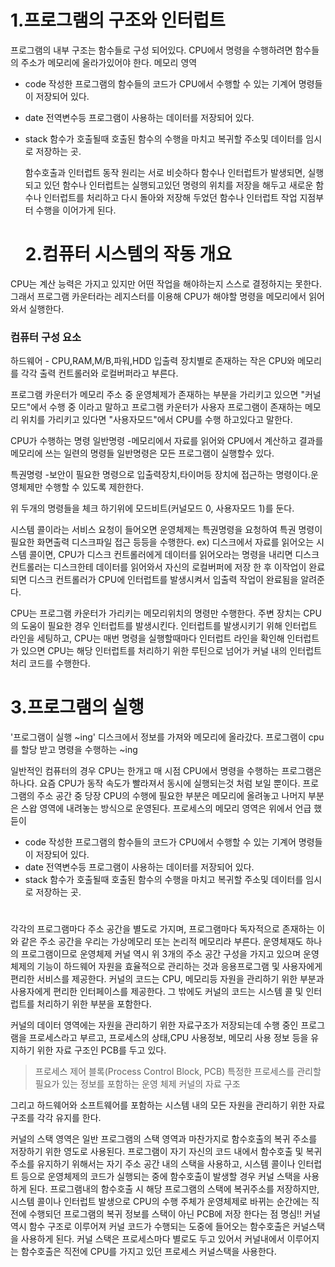 # 1.프로그램의 구조와 인터럽트
프로그램의 내부 구조는 함수들로 구성 되어있다.
CPU에서 명령을 수행하려면 함수들의 주소가 메모리에 올라가있어야 한다.
메모리 영역
- code
 작성한 프로그램의 함수들의 코드가 CPU에서 수행할 수 있는 기계어 명령들이 저장되어 있다.
- date
 전역변수등 프로그램이 사용하는 데이터를 저장되어 있다.
- stack
  함수가 호출될때 호출된 함수의 수행을 마치고 복귀할 주소및 데이터를 임시로 저장하는 곳.
  
  함수호출과 인터럽트 동작 원리는 서로 비슷하다 함수나 인터럽트가 발생되면, 실행되고 있던 함수나 인터럽트는 실행되고있던 명령의 위치를 저장을 해두고 새로운 함수나 인터럽트를 처리하고 다시 돌아와 저장해 두었던 함수나 인터럽트 작업 지점부터 수행을 이어가게 된다.
  
  
  # 2.컴퓨터 시스템의 작동 개요
  
CPU는 계산 능력은 가지고 있지만 어떤 작업을 해야하는지 스스로 결정하지는 못한다.
 그래서 프로그램 카운터라는 레지스터를 이용해 CPU가 해야할 명령을 메모리에서 읽어와서 실행한다.
    
 
 ### 컴퓨터 구성 요소
하드웨어 - CPU,RAM,M/B,파워,HDD
입출력 장치별로 존재하는 작은 CPU와 메모리를 각각 출력 컨트롤러와 로컬버퍼라고 부른다.

프로그램 카운터가 메모리 주소 중 운영체제가 존재하는 부분을 가리키고 있으면 "커널모드"에서 수행 중 이라고 말하고 프로그램 카운터가 사용자 프로그램이 존재하는 메모리 위치를 가리키고 있다면 "사용자모드"에서 CPU를 수행 하고있다고 말한다.
 
 CPU가 수행하는 명령
 일반명령 -메모리에서 자료를 읽어와 CPU에서 계산하고 결과를 메모리에 쓰는 일련의 명령들 일반명령은 모든 프로그램이 실행할수 있다. 
 
 특권명령 -보안이 필요한 명령으로 입출력장치,타이머등 장치에 접근하는 명령이다.운영체제만 수행할 수 있도록 제한한다.
 
 위 두개의 명령들을 체크 하기위에 모드비트(커널모드 0, 사용자모드 1)를 둔다.
 
 시스템 콜이라는 서비스 요청이 들어오면 운영체제는 특권명령을 요청하여 특권 명령이 필요한 화면출력 디스크파일 접근 등등을 수행한다.
 ex) 디스크에서 자료를 읽어오는 시스템 콜이면, CPU가 디스크 컨트롤러에게 데이터를 읽어오라는 명령을 내리면 디스크 컨트롤러는 디스크한테 데이터를 읽어와서 자신의 로컬버퍼에 저장 한 후 이작업이 완료되면 디스크 컨트롤러가 CPU에 인터럽트를 발생시켜서 입출력 작업이 완료됨을 알려준다.
 
 CPU는 프로그램 카운터가 가리키는 메모리위치의 명령만 수행한다.
 주변 장치는 CPU의 도움이 필요한 경우 인터럽트를 발생시킨다.
 인터럽트를 발생시키기 위해 인터럽트 라인을 세팅하고, CPU는 매번 명령을 실행할때마다 인터럽트 라인을 확인해 인터럽트가 있으면 CPU는 해당 인터럽트를 처리하기 위한 루틴으로 넘어가 커널 내의 인터럽트 처리 코드를 수행한다.
 
 # 3.프로그램의 실행
 
 '프로그램이 실행 ~ing'
   디스크에서 정보를 가져와 메모리에 올라갔다.
   프로그램이 cpu를 할당 받고 명령을 수행하는 ~ing
  
  일반적인 컴퓨터의 경우 CPU는 한개고 매 시점 CPU에서 명령을 수행하는 프로그램은 하나다.
  요즘 CPU가 동작 속도가 빨라져서 동시에 실행되는것 처럼 보일 뿐이다.
  프로그램의 주소 공간 중 당장 CPU의 수행에 필요한 부분은 메모리에 올려놓고 나머지 부분은 스왑 영역에 내려놓는 방식으로 운영된다. 
프로세스의 메모리 영역은 위에서 언급 했듣이
- code
 작성한 프로그램의 함수들의 코드가 CPU에서 수행할 수 있는 기계어 명령들이 저장되어 있다.
- date
 전역변수등 프로그램이 사용하는 데이터를 저장되어 있다.
- stack
  함수가 호출될때 호출된 함수의 수행을 마치고 복귀할 주소및 데이터를 임시로 저장하는 곳. 
 #
 각각의 프로그램마다 주소 공간을 별도로 가지며, 프로그램마다 독자적으로 존재하는 이와 같은 주소 공간을
 우리는 가상메모리 또는 논리적 메모리라 부른다. 
 운영체재도 하나의 프로그램이므로 운영체제 커널 역시 위 3개의 주소 공간 구성을 가지고 있으며 운영체제의
 기능이 하드웨어 자원을 효율적으로 관리하는 것과 응용프로그램 및 사용자에게 편리한 서비스를 제공한다.
 커널의 코드는 CPU, 메모리등 자원을 관리하기 위한 부분과 사용자에게 편리한 인터페이스를 제공한다.
 그 밖에도 커널의 코드는 시스템 콜 및 인터럽트를 처리하기 위한 부분을 포함한다.
 
 커널의 데이터 영역에는 자원을 관리하기 위한 자료구조가 저장되는데 수행 중인 프로그램을 프로세스라고 부르고, 프로세스의 상태,CPU 사용정보, 메모리 사용 정보 등을 유지하기 위한 자료 구조인 PCB를 두고 있다. 
 
 > 프로세스 제어 블록(Process Control Block, PCB)
특정한 프로세스를 관리할 필요가 있는 정보를 포함하는 운영 체제 커널의 자료 구조  

 그리고 하드웨어와 소프트웨어를 포함하는 시스템 내의 모든 자원을 관리하기 위한 자료구조를 각각 유지를 한다.
 
커널의 스택 영역은 일반 프로그램의 스택 영역과 마찬가지로 함수호출의 복귀 주소를 저장하기 위한 영도로 사용된다. 프로그램이 자기 자신의 코드 내에서 함수호출 및 복귀 주소를 유지하기 위해서는 자기 주소 공간 내의 스택을 사용하고, 시스템 콜이나 인터럽트 등으로 운영체제의 코드가 실행되는 중에 함수호출이 발생할 경우 커널 스택을 사용하게 된다. 프로그램내의 함수호출 시 해당 프로그램의 스택에 복귀주소를 저장하지만, 시스템 콜이나 인터럽트 발생으로 CPU의 수행 주체가 운영체제로 바뀌는 순간에는 직전에 수행되던 프로그램의 복귀 정보를 스택이 아닌 PCB에 저장 한다는 점 명심!!
커널 역시 함수 구조로 이루어져 커널 코드가 수행되는 도중에 들어오는 함수호출은 커널스택을 사용하게 된다.
커널 스택은 프로세스마다 별로도 두고 있어서 커널내에서 이루어지는 함수호출은 직전에 CPU를 가지고 있던 프로세스 커널스택을 사용한다.
 
